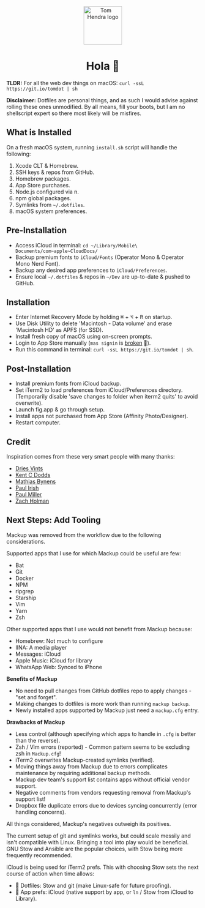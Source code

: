 <div align=center>
<img alt="Tom Hendra logo" src="https://res.cloudinary.com/tomhendra/image/upload/v1567091669/tomhendra-logo/tomhendra-logo-round-1024.png" width="100" />
<h1>Hola 👋</h1>
</div>

**TLDR:** For all the web dev things on macOS: `curl -ssL https://git.io/tomdot | sh`

**Disclaimer:** Dotfiles are personal things, and as such I would advise against rolling these ones unmodified. By all means, fill your boots, but I am no shellscript expert so there most likely will be misfires. 

## What is Installed

On a fresh macOS system, running `install.sh` script will handle the following:

1. Xcode CLT & Homebrew.
2. SSH keys & repos from GitHub.
3. Homebrew packages.
4. App Store purchases.
5. Node.js configured via n.
6. npm global packages.
7. Symlinks from `~/.dotfiles`.
8. macOS system preferences.

## Pre-Installation

- Access iCloud in terminal: `cd ~/Library/Mobile\ Documents/com~apple~CloudDocs/`
- Backup premium fonts to `iCloud/Fonts` (Operator Mono & Operator Mono Nerd Font).
- Backup any desired app preferences to `iCloud/Preferences`.
- Ensure local `~/.dotfiles` & repos in `~/Dev` are up-to-date & pushed to GitHub.

## Installation

- Enter Internet Recovery Mode by holding <kbd>⌘</kbd> + <kbd>⌥</kbd> + <kbd>R</kbd> on startup.
- Use Disk Utility to delete 'Macintosh - Data volume' and erase 'Macintosh HD' as APFS (for SSD).
- Install fresh copy of macOS using on-screen prompts.
- Login to App Store manually (`mas signin` is [broken](https://github.com/mas-cli/mas/issues/164) 🤕).
- Run this command in terminal: `curl -ssL https://git.io/tomdot | sh`.

## Post-Installation

- Install premium fonts from iCloud backup.
- Set iTerm2 to load preferences from iCloud/Preferences directory.
  (Temporarily disable 'save changes to folder when iterm2 quits' to avoid overwrite).
- Launch fig.app & go through setup.
- Install apps not purchased from App Store (Affinity Photo/Designer).
- Restart computer.

## Credit

Inspiration comes from these very smart people with many thanks:

- [Dries Vints](https://github.com/driesvints/dotfiles)
- [Kent C Dodds](https://github.com/kentcdodds/dotfiles)
- [Mathias Bynens](https://github.com/mathiasbynens/dotfiles)
- [Paul Irish](https://github.com/paulirish/dotfiles)
- [Paul Miller](https://github.com/paulmillr/dotfiles)
- [Zach Holman](https://github.com/holman/dotfiles)

## Next Steps: Add Tooling 

Mackup was removed from the workflow due to the following considerations. 

Supported apps that I use for which Mackup could be useful are few:

- Bat
- Git
- Docker
- NPM
- ripgrep
- Starship
- Vim
- Yarn
- Zsh

Other supported apps that I use would not benefit from Mackup because:

- Homebrew: Not much to configure
- IINA: A media player
- Messages: iCloud
- Apple Music: iCloud for library
- WhatsApp Web: Synced to iPhone

**Benefits of Mackup**

- No need to pull changes from GitHub dotfiles repo to apply changes - "set and forget".
- Making changes to dotfiles is more work than running `mackup backup`. 
- Newly installed apps supported by Mackup just need a `mackup.cfg` entry. 

**Drawbacks of Mackup**

- Less control (although specifying which apps to handle in `.cfg` is better than the reverse).
- Zsh / Vim errors (reported) - Common pattern seems to be excluding zsh in `Mackup.cfg`! 
- iTerm2 overwrites Mackup-created symlinks (verified).
- Moving things away from Mackup due to errors complicates maintenance by requiring additional backup methods.
- Mackup dev team's support list contains apps without official vendor support. 
- Negative comments from vendors requesting removal from Mackup's support list!
- Dropbox file duplicate errors due to devices syncing concurrently (error handling concerns).

All things considered, Mackup's negatives outweigh its positives. 

The current setup of git and symlinks works, but could scale messily and isn't compatible with Linux. Bringing a tool into play would be beneficial. GNU Stow and Ansible are the popular choices, with Stow being more frequently recommended. 

iCloud is being used for iTerm2 prefs. This with choosing Stow sets the next course of action when time allows: 

- 📝 Dotfiles: Stow and git (make Linux-safe for future proofing).
- 📝 App prefs: iCloud (native support by app, or `ln` / Stow from iCloud to Library).
